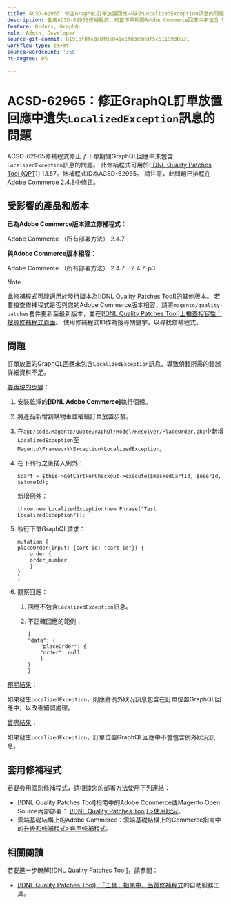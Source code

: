 ```yaml
---
title: ACSD-62965：修正GraphQL訂單放置回應中缺少LocalizedException訊息的問題
description: 套用ACSD-62965修補程式，修正下單期間Adobe Commerce回應中未包含「LocalizedException」訊息的GraphQL問題。
feature: Orders, GraphQL
role: Admin, Developer
source-git-commit: 8191bf8feda8f8e041ecf83d9ddf5c5119930531
workflow-type: tm+mt
source-wordcount: '355'
ht-degree: 0%

---
```


# ACSD-62965：修正GraphQL訂單放置回應中遺失`LocalizedException`訊息的問題

ACSD-62965修補程式修正了下單期間GraphQL回應中未包含`LocalizedException`訊息的問題。 此修補程式可用於[[!DNL Quality Patches Tool (QPT)]](/help/tools/quality-patches-tool/quality-patches-tool-to-self-serve-quality-patches.md) 1.1.57。修補程式ID為ACSD-62965。 請注意，此問題已排程在Adobe Commerce 2.4.8中修正。

## 受影響的產品和版本

**已為Adobe Commerce版本建立修補程式：**

Adobe Commerce （所有部署方法） 2.4.7

**與Adobe Commerce版本相容：**

Adobe Commerce （所有部署方法） 2.4.7 - 2.4.7-p3

>[!NOTE]
>
>此修補程式可能適用於發行版本為[!DNL Quality Patches Tool]的其他版本。 若要檢查修補程式是否與您的Adobe Commerce版本相容，請將`magento/quality-patches`套件更新至最新版本，並在[[!DNL Quality Patches Tool]上檢查相容性：搜尋修補程式頁面](https://experienceleague.adobe.com/tools/commerce-quality-patches/index.html?lang=zh-Hant)。 使用修補程式ID作為搜尋關鍵字，以尋找修補程式。

## 問題

訂單放置的GraphQL回應未包含`LocalizedException`訊息，導致偵錯所需的錯誤詳細資料不足。

<u>要再現的步驟</u>：

1. 安裝乾淨的&#x200B;**[!DNL Adobe Commerce]**&#x200B;執行個體。
1. 將產品新增到購物車並繼續訂單放置步驟。
1. 在`app/code/Magento/QuoteGraphQl/Model/Resolver/PlaceOrder.php`中新增`LocalizedException`至`Magento\Framework\Exception\LocalizedException`。
1. 在下列行之後插入例外：

   ```
   $cart = $this->getCartForCheckout->execute($maskedCartId, $userId, $storeId);
   ```

   新增例外：

   ```
   throw new LocalizedException(new Phrase("Test LocalizedException"));
   ```

1. 執行下單GraphQL請求：

   ```
   mutation {
   placeOrder(input: {cart_id: "cart_id"}) {
       order {
       order_number
       }
   }
   }
   ```

1. 觀察回應：
   1. 回應不包含`LocalizedException`訊息。
   1. 不正確回應的範例：

      ```
      {
      "data": {
          "placeOrder": {
          "order": null
          }
      }
      }
      ```

<u>預期結果</u>：

如果發生`LocalizedException`，則應將例外狀況訊息包含在訂單位置GraphQL回應中，以改善錯誤處理。

<u>實際結果</u>：

如果發生`LocalizedException`，訂單位置GraphQL回應中不會包含例外狀況訊息。

## 套用修補程式

若要套用個別修補程式，請根據您的部署方法使用下列連結：

* [!DNL Quality Patches Tool]指南中的Adobe Commerce或Magento Open Source內部部署： [[!DNL Quality Patches Tool] >使用狀況](/help/tools/quality-patches-tool/usage.md)。
* 雲端基礎結構上的Adobe Commerce：雲端基礎結構上的Commerce指南中的[升級和修補程式>套用修補程式](https://experienceleague.adobe.com/docs/commerce-cloud-service/user-guide/develop/upgrade/apply-patches.html?lang=zh-Hant)。

## 相關閱讀

若要進一步瞭解[!DNL Quality Patches Tool]，請參閱：

* [[!DNL Quality Patches Tool]：「工具」指南中，品質修補程式](/help/tools/quality-patches-tool/quality-patches-tool-to-self-serve-quality-patches.md)的自助服務工具。
